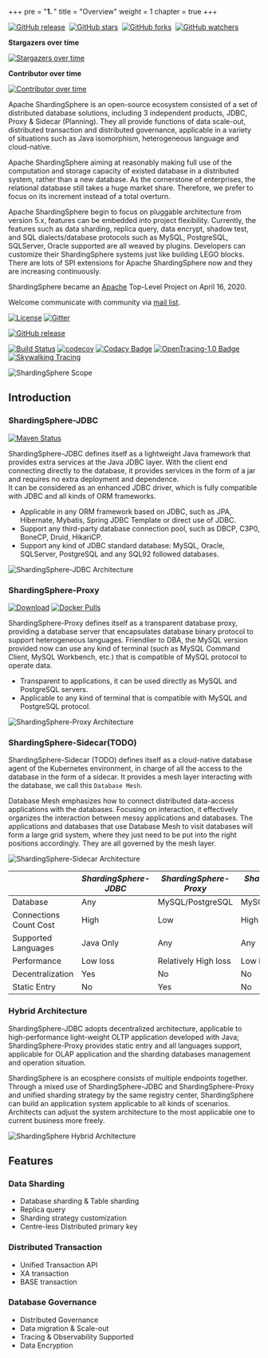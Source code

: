 +++
pre = "<b>1. </b>"
title = "Overview"
weight = 1
chapter = true
+++

[![GitHub release](https://img.shields.io/github/release/apache/shardingsphere.svg?style=social&label=Release)](https://github.com/apache/shardingsphere/releases)&nbsp;
[![GitHub stars](https://img.shields.io/github/stars/apache/shardingsphere.svg?style=social&label=Star)](https://github.com/apache/shardingsphere/stargazers)&nbsp;
[![GitHub forks](https://img.shields.io/github/forks/apache/shardingsphere.svg?style=social&label=Fork)](https://github.com/apache/shardingsphere/fork)&nbsp;
[![GitHub watchers](https://img.shields.io/github/watchers/apache/shardingsphere.svg?style=social&label=Watch)](https://github.com/apache/shardingsphere/watchers)

**Stargazers over time**

[![Stargazers over time](https://starchart.cc/apache/shardingsphere.svg)](https://starchart.cc/apache/shardingsphere)

**Contributor over time**

[![Contributor over time](https://contributor-graph-api.apiseven.com/contributors-svg?chart=contributorOverTime&repo=apache/shardingsphere)](https://www.apiseven.com/en/contributor-graph?chart=contributorOverTime&repo=apache/shardingsphere)

Apache ShardingSphere is an open-source ecosystem consisted of a set of distributed database solutions, including 3 independent products, JDBC, Proxy & Sidecar (Planning).
They all provide functions of data scale-out, distributed transaction and distributed governance, applicable in a variety of situations such as Java isomorphism, heterogeneous language and cloud-native.

Apache ShardingSphere aiming at reasonably making full use of the computation and storage capacity of existed database in a distributed system, rather than a new database.
As the cornerstone of enterprises, the relational database still takes a huge market share.
Therefore, we prefer to focus on its increment instead of a total overturn.

Apache ShardingSphere begin to focus on pluggable architecture from version 5.x, features can be embedded into project flexibility.
Currently, the features such as data sharding, replica query, data encrypt, shadow test, and SQL dialects/database protocols such as MySQL, PostgreSQL, SQLServer, Oracle supported are all weaved by plugins.
Developers can customize their ShardingSphere systems just like building LEGO blocks. There are lots of SPI extensions for Apache ShardingSphere now and they are increasing continuously.

ShardingSphere became an [Apache](https://apache.org/index.html#projects-list) Top-Level Project on April 16, 2020.

Welcome communicate with community via [mail list](mailto:dev@shardingsphere.apache.org).

[![License](https://img.shields.io/badge/license-Apache%202-4EB1BA.svg)](https://www.apache.org/licenses/LICENSE-2.0.html)
[![Gitter](https://badges.gitter.im/shardingsphere/shardingsphere.svg)](https://gitter.im/shardingsphere/Lobby)

[![GitHub release](https://img.shields.io/github/release/apache/shardingsphere.svg)](https://github.com/apache/shardingsphere/releases)

[![Build Status](https://api.travis-ci.org/apache/shardingsphere.svg?branch=master&status=created)](https://travis-ci.org/apache/shardingsphere)
[![codecov](https://codecov.io/gh/apache/shardingsphere/branch/master/graph/badge.svg)](https://codecov.io/gh/apache/shardingsphere)
[![Codacy Badge](https://api.codacy.com/project/badge/Grade/278600ed40ad48e988ab485b439abbcd)](https://www.codacy.com/app/terrymanu/sharding-sphere?utm_source=github.com&amp;utm_medium=referral&amp;utm_content=sharding-sphere/sharding-sphere&amp;utm_campaign=Badge_Grade)
[![OpenTracing-1.0 Badge](https://img.shields.io/badge/OpenTracing--1.0-enabled-blue.svg)](http://opentracing.io)
[![Skywalking Tracing](https://img.shields.io/badge/Skywalking%20Tracing-enable-brightgreen.svg)](https://github.com/apache/skywalking)

![ShardingSphere Scope](https://shardingsphere.apache.org/document/current/img/shardingsphere-scope_en.png)

## Introduction

### ShardingSphere-JDBC

[![Maven Status](https://maven-badges.herokuapp.com/maven-central/org.apache.shardingsphere/shardingsphere-jdbc/badge.svg)](https://mvnrepository.com/artifact/org.apache.shardingsphere/shardingsphere-jdbc)

ShardingSphere-JDBC defines itself as a lightweight Java framework that provides extra services at the Java JDBC layer.
With the client end connecting directly to the database, it provides services in the form of a jar and requires no extra deployment and dependence.  
It can be considered as an enhanced JDBC driver, which is fully compatible with JDBC and all kinds of ORM frameworks.

* Applicable in any ORM framework based on JDBC, such as JPA, Hibernate, Mybatis, Spring JDBC Template or direct use of JDBC.
* Support any third-party database connection pool, such as DBCP, C3P0, BoneCP, Druid, HikariCP.
* Support any kind of JDBC standard database: MySQL, Oracle, SQLServer, PostgreSQL and any SQL92 followed databases.

![ShardingSphere-JDBC Architecture](https://shardingsphere.apache.org/document/current/img//shardingsphere-jdbc-brief.png)

### ShardingSphere-Proxy

[![Download](https://img.shields.io/badge/release-download-orange.svg)](https://www.apache.org/dyn/closer.cgi?path=incubator/shardingsphere/4.0.1/apache-shardingsphere-incubating-4.0.1-sharding-proxy-bin.tar.gz)
[![Docker Pulls](https://img.shields.io/docker/pulls/apache/sharding-proxy.svg)](https://store.docker.com/community/images/apache/sharding-proxy)

ShardingSphere-Proxy defines itself as a transparent database proxy, providing a database server that encapsulates database binary protocol to support heterogeneous languages. 
Friendlier to DBA, the MySQL version provided now can use any kind of terminal (such as MySQL Command Client, MySQL Workbench, etc.) that is compatible of MySQL protocol to operate data.

* Transparent to applications, it can be used directly as MySQL and PostgreSQL servers.
* Applicable to any kind of terminal that is compatible with MySQL and PostgreSQL protocol.

![ShardingSphere-Proxy Architecture](https://shardingsphere.apache.org/document/current/img//shardingsphere-proxy-brief.png)

### ShardingSphere-Sidecar(TODO)

ShardingSphere-Sidecar (TODO) defines itself as a cloud-native database agent of the Kubernetes environment, in charge of all the access to the database in the form of a sidecar.
It provides a mesh layer interacting with the database, we call this `Database Mesh`.

Database Mesh emphasizes how to connect distributed data-access applications with the databases.
Focusing on interaction, it effectively organizes the interaction between messy applications and databases.
The applications and databases that use Database Mesh to visit databases will form a large grid system, where they just need to be put into the right positions accordingly. 
They are all governed by the mesh layer.

![ShardingSphere-Sidecar Architecture](https://shardingsphere.apache.org/document/current/img/shardingsphere-sidecar-brief.png)

|                         | *ShardingSphere-JDBC* | *ShardingSphere-Proxy* | *ShardingSphere-Sidecar* |
| ----------------------- | --------------------- | ---------------------- | ------------------------ |
| Database                | Any                   | MySQL/PostgreSQL       | MySQL/PostgreSQL         |
| Connections Count Cost  | High                  | Low                    | High                     |
| Supported Languages     | Java Only             | Any                    | Any                      |
| Performance             | Low loss              | Relatively High loss   | Low loss                 |
| Decentralization        | Yes                   | No                     | No                       |
| Static Entry            | No                    | Yes                    | No                       |

### Hybrid Architecture

ShardingSphere-JDBC adopts decentralized architecture, applicable to high-performance light-weight OLTP application developed with Java; 
ShardingSphere-Proxy provides static entry and all languages support, applicable for OLAP application and the sharding databases management and operation situation.

ShardingSphere is an ecosphere consists of multiple endpoints together.
Through a mixed use of ShardingSphere-JDBC and ShardingSphere-Proxy and unified sharding strategy by the same registry center, ShardingSphere can build an application system applicable to all kinds of scenarios. 
Architects can adjust the system architecture to the most applicable one to current business more freely.

![ShardingSphere Hybrid Architecture](https://shardingsphere.apache.org/document/current/img/shardingsphere-hybrid.png)

## Features

### Data Sharding

* Database sharding & Table sharding
* Replica query
* Sharding strategy customization
* Centre-less Distributed primary key

### Distributed Transaction

* Unified Transaction API
* XA transaction
* BASE transaction

### Database Governance

* Distributed Governance
* Data migration & Scale-out
* Tracing & Observability Supported
* Data Encryption
